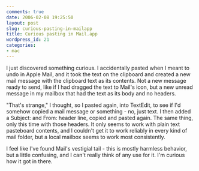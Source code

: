 ```yaml
---
comments: true
date: 2006-02-08 19:25:50
layout: post
slug: curious-pasting-in-mailapp
title: Curious pasting in Mail.app
wordpress_id: 21
categories:
- mac
---
```


I just discovered something curious. I accidentally pasted when I meant to undo in Apple Mail, and it took the text on the clipboard and created a new mail message with the clipboard text as its contents. Not a new message ready to send, like if I had dragged the text to Mail's icon, but a new unread message in my mailbox that had the text as its body and no headers.

"That's strange," I thought, so I pasted again, into TextEdit, to see if I'd somehow copied a mail message or something - no, just text. I then added a Subject: and From: header line, copied and pasted again. The same thing, only this time with those headers. It only seems to work with plain text pasteboard contents, and I couldn't get it to work reliably in every kind of mail folder, but a local mailbox seems to work most consistently.

I feel like I've found Mail's vestigial tail - this is mostly harmless behavior, but a little confusing, and I can't really think of any use for it. I'm curious how it got in there.

